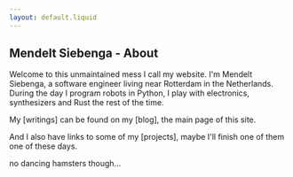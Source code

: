 ```yaml
---
layout: default.liquid
---
```

## Mendelt Siebenga - About

Welcome to this unmaintained mess I call my website. I'm Mendelt Siebenga, a software engineer living near Rotterdam in the Netherlands. During the day I program robots in Python, I play with electronics, synthesizers and Rust the rest of the time.

My [writings] can be found on my [blog], the main page of this site.

And I also have links to some of my [projects], maybe I'll finish one of them one of these days.

no dancing hamsters though...

